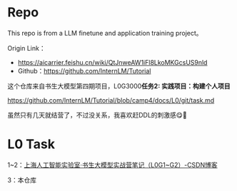 # Repo

This repo is from a LLM finetune and application training project。

Origin Link：

- https://aicarrier.feishu.cn/wiki/QtJnweAW1iFl8LkoMKGcsUS9nld
- Github：https://github.com/InternLM/Tutorial

这个仓库来自书生大模型第四期项目，L0G3000**任务2: 实践项目：构建个人项目**

https://github.com/InternLM/Tutorial/blob/camp4/docs/L0/git/task.md

虽然只有几天就结营了，不过没关系，我喜欢赶DDL的刺激感😋🤤





# L0 Task

1~2：[上海人工智能实验室·书生大模型实战营笔记（L0G1~G2）-CSDN博客](https://blog.csdn.net/Yalin_Coder/article/details/143583120?spm=1001.2014.3001.5501)

3：本仓库



